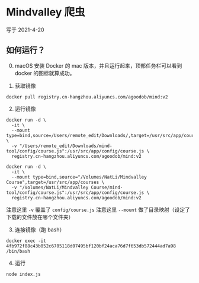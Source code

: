 # Mindvalley 爬虫
写于 2021-4-20

## 如何运行？
0. macOS 安装 Docker 的 mac 版本，并且运行起来，顶部任务栏可以看到 docker 的图标就算成功。

1. 获取镜像
```
docker pull registry.cn-hangzhou.aliyuncs.com/agoodob/mind:v2
```

2. 运行镜像
```
docker run -d \
  -it \
  --mount type=bind,source=/Users/remote_edit/Downloads/,target=/usr/src/app/courses \
  -v "/Users/remote_edit/Downloads/mind-tool/config/course.js":/usr/src/app/config/course.js \
  registry.cn-hangzhou.aliyuncs.com/agoodob/mind:v2

docker run -d \
  -it \
  --mount type=bind,source="/Volumes/NatLi/Mindvalley Course",target=/usr/src/app/courses \
  -v "/Volumes/NatLi/Mindvalley Course/mind-tool/config/course.js":/usr/src/app/config/course.js \
  registry.cn-hangzhou.aliyuncs.com/agoodob/mind:v2
```
注意这里 `-v` 覆盖了 `config/course.js`
注意这里 `--mount` 做了目录映射（设定了下载的文件放在哪个文件夹）

3. 连接镜像（跑 bash）
```
docker exec -it 4fb972f88c43b052c6705118d07495bf120bf24aca76d7f653db572444ad7a98 /bin/bash
```

4. 运行
```
node index.js
```